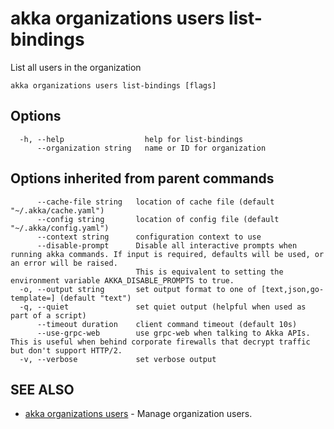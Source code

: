 # akka organizations users list-bindings

List all users in the organization

```
akka organizations users list-bindings [flags]
```

## Options

```
  -h, --help                  help for list-bindings
      --organization string   name or ID for organization
```

## Options inherited from parent commands

```
      --cache-file string   location of cache file (default "~/.akka/cache.yaml")
      --config string       location of config file (default "~/.akka/config.yaml")
      --context string      configuration context to use
      --disable-prompt      Disable all interactive prompts when running akka commands. If input is required, defaults will be used, or an error will be raised.
                            This is equivalent to setting the environment variable AKKA_DISABLE_PROMPTS to true.
  -o, --output string       set output format to one of [text,json,go-template=] (default "text")
  -q, --quiet               set quiet output (helpful when used as part of a script)
      --timeout duration    client command timeout (default 10s)
      --use-grpc-web        use grpc-web when talking to Akka APIs. This is useful when behind corporate firewalls that decrypt traffic but don't support HTTP/2.
  -v, --verbose             set verbose output
```

## SEE ALSO

* [akka organizations users](akka_organizations_users.html)	 - Manage organization users.
